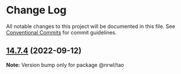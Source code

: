 # Change Log

All notable changes to this project will be documented in this file.
See [Conventional Commits](https://conventionalcommits.org) for commit guidelines.

## [14.7.4](https://github.com/nrwl/nx/compare/14.7.3...14.7.4) (2022-09-12)

**Note:** Version bump only for package @nrwl/tao
